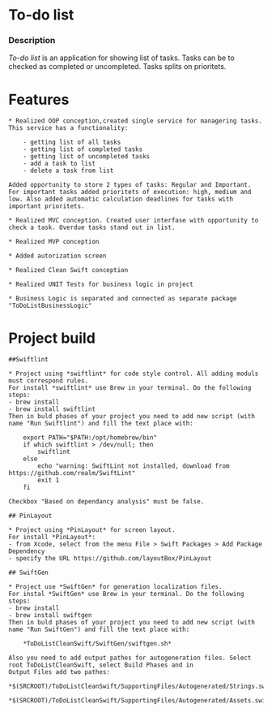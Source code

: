 #  To-do list

### Description
*To-do list* is an application for showing list of tasks. Tasks can be to checked as completed or uncompleted. Tasks splits on prioritets.

# Features
	
	* Realized OOP conception,created single service for managering tasks. This service has a functionality:
		
		- getting list of all tasks
		- getting list of completed tasks
		- getting list of uncompleted tasks
		- add a task to list
		- delete a task from list

	Added opportunity to store 2 types of tasks: Regular and Important. For important tasks added prioritets of execution: high, medium and low. Also added automatic calculation deadlines for tasks with important prioritets.
	
	* Realized MVC conception. Created user interfase with opportunity to check a task. Overdue tasks stand out in list.
	
	* Realized MVP conception
	
	* Added autorization screen
	
	* Realized Clean Swift conception
	
	* Realized UNIT Tests for business logic in project
	
	* Business Logic is separated and connected as separate package "ToDoListBusinessLogic"
	
# Project build

	##Swiftlint
	
	* Project using *swiftlint* for code style control. All adding moduls must correspond rules.
	For install *swiftlint* use Brew in your terminal. Do the following steps:
	- brew install
	- brew install swiftlint
	Then in buld phases of your project you need to add new script (with name "Run Swiftlint") and fill the text place with:
	
		export PATH="$PATH:/opt/homebrew/bin"
		if which swiftlint > /dev/null; then
			swiftlint
		else
			echo "warning: SwiftLint not installed, download from https://github.com/realm/SwiftLint"
			exit 1
		fi
		
	Checkbox "Based on dependancy analysis" must be false.
	
	## PinLayout
	
	* Project using *PinLayout* for screen layout.
	For install *PinLayout*:
	- from Xcode, select from the menu File > Swift Packages > Add Package Dependency
	- specify the URL https://github.com/layoutBox/PinLayout
		
	## SwiftGen
	
	* Project use *SwiftGen* for generation localization files.
	For instal *SwiftGen* use Brew in your terminal. Do the following steps:
	- brew install
	- brew install swiftgen
	Then in buld phases of your project you need to add new script (with name "Run SwiftGen") and fill the text place with:
	
		*ToDoListCleanSwift/SwiftGen/swiftgen.sh*
		
	Also you need to add output pathes for autogeneration files. Select root ToDoListCleanSwift, select Build Phases and in
	Output Files add two pathes:
		*$(SRCROOT)/ToDoListCleanSwift/SupportingFiles/Autogenerated/Strings.swift*
		*$(SRCROOT)/ToDoListCleanSwift/SupportingFiles/Autogenerated/Assets.swift*	
		
